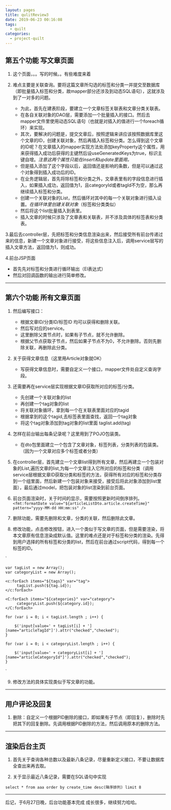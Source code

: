```yaml
---
layout: pages
title: qulitReview3
date: 2019-06-23 00:16:08
tags: 
  - quilt
categories: 
  - project-quilt
---
```


## 第五个功能 写文章页面

1. 这个页面，。。写的时候。。有些难度来着

2. 难点主要是关联查询。要将这篇文章所勾选的标签和分类一并提交至数据库（即批量插入标签和分类，故mapper部分还涉及到动态SQL语句），这就涉及到了一对多的问题。

   - 为此，首先在建表阶段，要建立一个文章标签关联表和文章分类关联表。
   - 在各自关联对象的DAO层，需要添加一个批量插入的接口。然后去mapper文件里使用动态SQL语句（也就是对插入的值进行一个foreach循环）来实现。
   - 其次，要解决的问题是，提交文章后，按照逻辑来讲应该按照数据库里这个文章的ID，创建关联对象，然后再插入标签和分类。怎么得到这个文章的ID呢？在文章插入的mapper实现方法处添加keyProperty这个属性，用来获得插入成功后获得的主键然后设useGeneratedKeys为true，标识主键自增。*注意这两个属性只能在insert和update里面用。*
   - 但是插入添加了这个字段以后，返回值还是影响的条数，但是可以通过这个对象得到插入成功后的ID。
   - 在业务逻辑层，首先将除标签和分类之外，文章表里有的字段信息进行插入，如果插入成功，返回值为1，且categoryId或者tagId不为空，那么再继续插入标签和分类。
   - 创建一个关联对象的List，然后循环对其中的每一个关联对象进行插入设置。*在循环体里创建关联对象*（标签和分类类似）
   - 然后将这个list批量插入到表里。
   - 插入文章的时候只涉及了文章表和关联表，并不涉及具体的标签表和分类表。

3.最后去controller层，先把标签和分类信息渲染出来，然后接受所有前台传递过来的信息，新建一个文章对象进行接受，将这些信息注入后，调用service层写的插入文章方法，返回值为1，则成功。

4.前台JSP页面

   - 首先先对标签和分类进行循环输出（El表达式）
   - 然后对回调函数的输出进行简单修改。

---

## 第六个功能 所有文章页面


1. 然后编写接口：

   - 根据文章ID/分类ID/标签ID 均可以获得和删除关联。
   - 然后写对应的service。
   - 这里删除父类节点时，如果有子节点，就不允许删除。
   - 根据父节点获取子节点，然后如果子节点不为0，不允许删除。否则先删除关联，再删除此分类。

2. 关于获得文章信息（这里用Article对象就OK）

   - 写获得文章信息时，需要自定义一个接口，mapper文件处自定义查询字段。

3. 还需要再在service层实现根据文章ID获取所对应的标签/分类。

   - 先创建一个关联对象的list
   - 再创建一个tag对象的list
   - 将关联对象循环，拿到每一个在关联表里面对应的tagid
   - 根据拿到的这个tagid,去标签表里面查找，返回一个tag对象
   - 将这个tag对象添加到tag对象的list里面 taglist.add(tag)

4. 怎样在前台输出每条记录呢？这里用到了POJO包装类。

   - 在dto包里面建立一个包含了文章对象，标签列表，分类列表的包装类。（因为一个文章对应多个标签或者分类）
   
5. 在controller层，首先建立一个文章list得到所有文章，然后再建立一个包装对象的List,遍历文章的list,为每一个文章注入它所对应的标签和分类（调用service层根据文章ID获取分类和标签的方法，获得所有对应的标签和分类存到一个组里面，然后新建一个包装对象来接受，接受后将此对象添加到list里面），最后通过model，把包装对象的list渲染到前台页面。

6. 前台页面渲染时，关于时间的显示，需要按照更新时间倒序排列。
`<fmt:formatDate value="${articleListDto.article.createTime}" pattern="yyyy-MM-dd HH:mm:ss" />`

7. 删除功能，需要先删除和文章，分类的关联，然后删除此文章。

8. 修改功能，点击修改按钮，进入一个类似于写文章的页面，但是需要渲染，将本文章原有信息渲染成默认值。这里的难点还是对于标签和分类的渲染。先得到用户选择的所有标签和分类的list，然后在前台通过script代码，得到每一个标签的ID。

`
   
    var tagList = new Array();
    var categoryList = new Array();

    <c:forEach items="${tags}" var="tag">
         tagList.push(${tag.id});
    </c:forEach>

    <C:forEach items="${categories}" var="category">
         categoryList.push(${category.id});
    </C:forEach>

    for (var i = 0; i < tagList.length ; i++) {

        $('input[value=' + tagList[i] + '][name="articleTagId"]').attr("checked","checked");
    }

    for (var i = 0; i < categoryList.length ; i++) {

        $('input[value=' + categoryList[i] + '][name="articleCategoryId"]').attr("checked","checked");
    }
`

9. 修改方法的具体实现类似于写文章的功能。

---

## 用户评论及回复

1. 删除：自定义一个根据PID删除的接口，即如果有子节点（即回复），删除时先把其下的回复删除。先调用根据PID删除的方法，然后调用原本的删除方法。

---

## 渲染后台主页

1. 首先关于查询各种总数以及最新八条记录，尽量重新定义接口，不要让数据库全查出来再去取。

2. 关于显示最近八条记录，需要在SQL语句中实现

`select * from aaa order by create_time desc(降序排列) limit 8 `


---

后记，于6月27日晚，后台功能基本完成
成长很多，继续努力哈哈。
